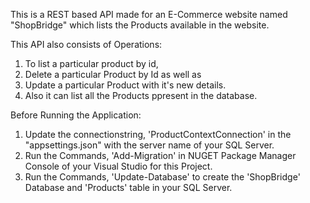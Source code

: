 This is a REST based API made for an E-Commerce website named "ShopBridge" which lists the Products available in the website.

This API also consists of Operations:
1. To list a particular product by id, 
2. Delete a particular Product by Id as well as 
3. Update a particular Product with it's new details.
4. Also it can list all the Products ppresent in the database.

Before Running the Application:
1. Update the connectionstring, 'ProductContextConnection' in the "appsettings.json" with the server name of your SQL Server.
2. Run the Commands, 'Add-Migration' in NUGET Package Manager Console of your Visual Studio for this Project.
3. Run the Commands, 'Update-Database' to create the 'ShopBridge' Database and 'Products' table in your SQL Server.

